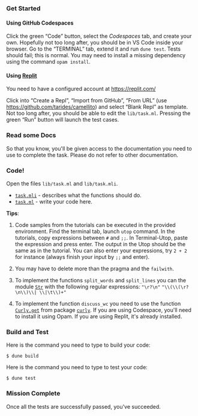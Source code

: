 ### Get Started

#### Using GitHub Codespaces

Click the green “Code” button, select the _Codespaces_ tab, and create your own.
Hopefully not too long after, you should be in VS Code inside your browser. Go
to the “TERMINAL” tab, extend it and run `dune test`. Tests should fail; this is
normal. You may need to install a missing dependency using the command `opam
install`.

#### Using [Replit](https://replit.com/)

You need to have a configured account at https://replit.com/

Click into “Create a Repl”, “Import from GitHub”, “From URL” (use
https://github.com/tarides/camellito) and select “Blank Repl” as template. Not
too long after, you should be able to edit the `lib/task.ml`. Pressing the green
“Run” button will launch the test cases.

### Read some Docs

So that you know, you'll be given access to the documentation you need to use to
complete the task. Please do not refer to other documentation.

### Code!

Open the files `lib/task.ml` and `lib/task.mli`.
* [`task.mli`](lib/task.mli) - describes what the functions should do.
* [`task.ml`](lib/task.ml) - write your code here.

**Tips**:

1. Code samples from the tutorials can be executed in the provided environment.
   Find the terminal tab, launch `utop` command. In the tutorials, copy
   expressions between `#` and `;;`. In Terminal-Utop, paste the expression and
   press enter. The output in the Utop should be the same as in the tutorial.
   You can also enter your expressions, try `2 + 2` for instance (always finish
   your input by `;;` and enter).

1. You may have to delete more than the pragma and the `failwith`.

1. To implement the functions `split_words` and `split_lines` you can the module
   [`Str`](https://v2.ocaml.org/releases/5.1/api/Str.html) with the following
   regular expressions: `"\r?\n"` `"\\(\\(\r?\n\\)\\| \\|\t\\)+"`

1. To implement the function `discuss_wc` you need to use the function
   [`Curly.get`](https://ocaml.org/p/curly/latest/doc/Curly/index.html#val-get)
   from package [`curly`](https://github.com/rgrinberg/curly). If you are using
   Codespace, you'll need to install it using Opam. If you are using Replit,
   it's already installed.

### Build and Test

Here is the command you need to type to build your code:
```shell
$ dune build
```

Here is the command you need to type to test your code:
```shell
$ dune test
```

### Mission Complete

Once all the tests are successfully passed, you've succeeded.

